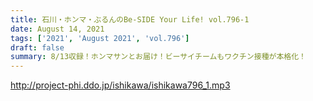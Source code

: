```yaml
---
title: 石川・ホンマ・ぶるんのBe-SIDE Your Life! vol.796-1
date: August 14, 2021
tags: ['2021', 'August 2021', 'vol.796']
draft: false
summary: 8/13収録！ホンマサンとお届け！ビーサイチームもワクチン接種が本格化！
---
```


http://project-phi.ddo.jp/ishikawa/ishikawa796_1.mp3
